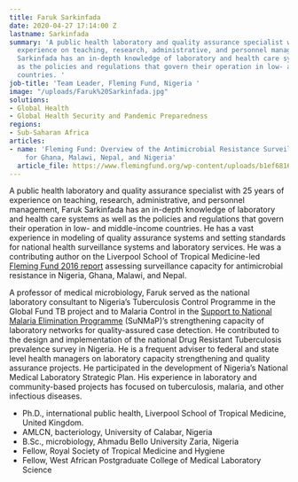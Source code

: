 ```yaml
---
title: Faruk Sarkinfada
date: 2020-04-27 17:14:00 Z
lastname: Sarkinfada
summary: 'A public health laboratory and quality assurance specialist with 25 years’
  experience on teaching, research, administrative, and personnel management, Faruk
  Sarkinfada has an in-depth knowledge of laboratory and health care systems as well
  as the policies and regulations that govern their operation in low- and middle-income
  countries. '
job-title: 'Team Leader, Fleming Fund, Nigeria '
image: "/uploads/Faruk%20Sarkinfada.jpg"
solutions:
- Global Health
- Global Health Security and Pandemic Preparedness
regions:
- Sub-Saharan Africa
articles:
- name: 'Fleming Fund: Overview of the Antimicrobial Resistance Surveillance Systems
    for Ghana, Malawi, Nepal, and Nigeria'
  article_file: https://www.flemingfund.org/wp-content/uploads/b1ef6816d1e94134427b27f4c118ebae.pdf
---
```


A public health laboratory and quality assurance specialist with 25 years of experience on teaching, research, administrative, and personnel management, Faruk Sarkinfada has an in-depth knowledge of laboratory and health care systems as well as the policies and regulations that govern their operation in low- and middle-income countries. He has a vast experience in modeling of quality assurance systems and setting standards for national health surveillance systems and laboratory services. He was a contributing author on the Liverpool School of Tropical Medicine-led [Fleming Fund 2016 report](https://www.flemingfund.org/wp-content/uploads/b1ef6816d1e94134427b27f4c118ebae.pdf) assessing surveillance capacity for antimicrobial resistance in Nigeria, Ghana, Malawi, and Nepal. 

A professor of medical microbiology, Faruk served as the national laboratory consultant to Nigeria’s Tuberculosis Control Programme in the Global Fund TB project and to Malaria Control in the [Support to National Malaria Elimination Programme](https://www.dai.com/our-work/projects/nigeria-support-to-national-malaria-elimination-programme-sunmap) (SuNMaP)’s strengthening capacity of laboratory networks for quality-assured case detection. He contributed to the design and implementation of the national Drug Resistant Tuberculosis prevalence survey in Nigeria. He is a frequent adviser to federal and state level health managers on laboratory capacity strengthening and quality assurance projects. He participated in the development of Nigeria’s National Medical Laboratory Strategic Plan. His experience in laboratory and community-based projects has focused on tuberculosis, malaria, and other infectious diseases.

* Ph.D., international public health, Liverpool School of Tropical Medicine, United Kingdom.
* AMLCN, bacteriology, University of Calabar, Nigeria
* B.Sc., microbiology, Ahmadu Bello University Zaria, Nigeria
* Fellow, Royal Society of Tropical Medicine and Hygiene
* Fellow, West African Postgraduate College of Medical Laboratory Science